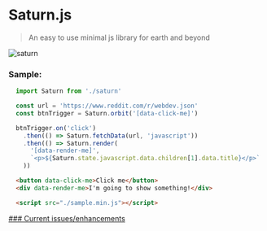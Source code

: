 # Saturn.js

> An easy to use minimal js library for earth and beyond

![saturn](https://d3jkudlc7u70kh.cloudfront.net/saturn-facts.jpg)

### Sample:

```javascript
  import Saturn from './saturn'

  const url = 'https://www.reddit.com/r/webdev.json'
  const btnTrigger = Saturn.orbit('[data-click-me]')

  btnTrigger.on('click')
    .then(() => Saturn.fetchData(url, 'javascript'))
    .then(() => Saturn.render(
      '[data-render-me]',
      `<p>${Saturn.state.javascript.data.children[1].data.title}</p>`
    ))
```

```html
  <button data-click-me>Click me</button>
  <div data-render-me>I'm going to show something!</div>

  <script src="./sample.min.js"></script>
```

[### Current issues/enhancements](https://github.com/mdxprograms/saturn.js/issues)